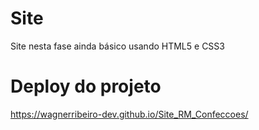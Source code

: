 # Site
 Site nesta fase ainda básico usando HTML5  e CSS3

# Deploy do projeto
 https://wagnerribeiro-dev.github.io/Site_RM_Confeccoes/
 
